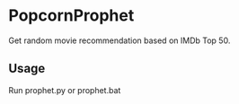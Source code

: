 # PopcornProphet

Get random movie recommendation based on IMDb Top 50.

## Usage
Run prophet.py or prophet.bat